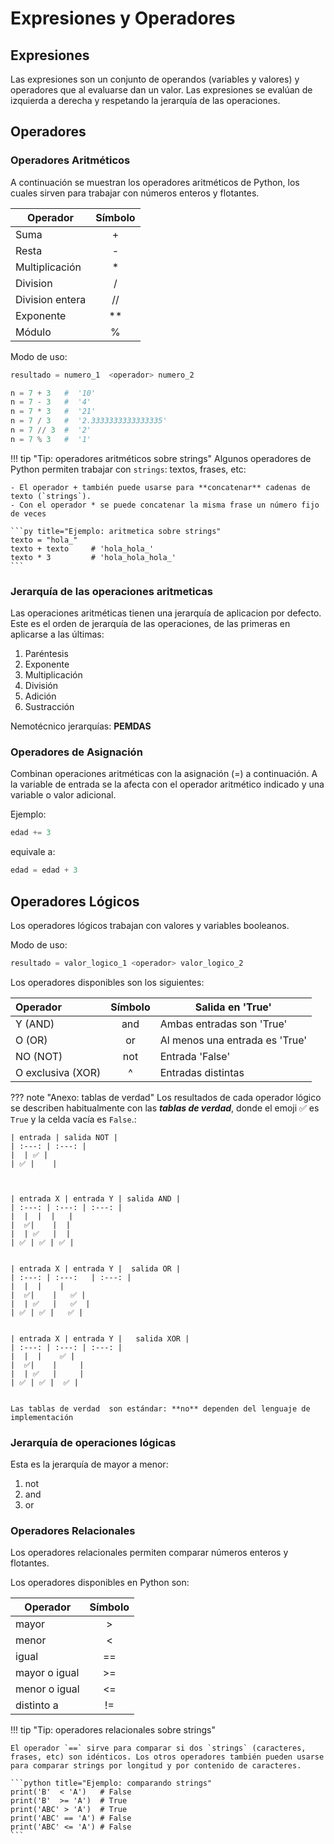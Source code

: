 

# Expresiones y Operadores


## Expresiones
Las expresiones son un conjunto de operandos (variables y valores) y operadores que al evaluarse dan un valor. Las expresiones se evalúan de izquierda a derecha y respetando la jerarquía de las operaciones. 


## Operadores

### Operadores Aritméticos

A continuación se muestran los operadores aritméticos de Python, los cuales sirven para trabajar con números enteros y flotantes.

| Operador | Símbolo   |
|---|:---:|
| Suma | +   |
| Resta | -   |
| Multiplicación | *  |
| Division  |  / |
| Division entera | //  |
| Exponente | **  |
|  Módulo| %   |


Modo de uso:
```python title="Formato operaciones aritméticas"
resultado = numero_1  <operador> numero_2
```

```py title="Ejemplo: uso operaciones aritméticas"
n = 7 + 3   #  '10'  
n = 7 - 3   #  '4'
n = 7 * 3   #  '21'
n = 7 / 3   #  '2.3333333333333335'
n = 7 // 3  #  '2'
n = 7 % 3   #  '1'
```

!!! tip "Tip: operadores aritméticos sobre strings"
    Algunos operadores de Python permiten trabajar con `strings`: textos, frases, etc:
    
    - El operador + también puede usarse para **concatenar** cadenas de texto (`strings`). 
    - Con el operador * se puede concatenar la misma frase un número fijo de veces

    ```py title="Ejemplo: aritmetica sobre strings"
    texto = "hola_"
    texto + texto     # 'hola_hola_'
    texto * 3         # 'hola_hola_hola_'
    ```

### Jerarquía de las operaciones aritmeticas
Las operaciones aritméticas tienen una jerarquía de aplicacion por defecto.
Este es el orden de jerarquía de las operaciones, de las primeras en aplicarse a las últimas: 

<!-- Paréntesis → Exponente → Multiplicación → División → Adición → Sustracción -->

1. Paréntesis 
2. Exponente 
3. Multiplicación 
4. División  
5. Adición 
6. Sustracción

Nemotécnico jerarquías: **PEMDAS**

### Operadores de Asignación
Combinan operaciones aritméticas con la asignación (=) a continuación. A la variable de entrada se la afecta con el operador aritmético indicado y una variable o valor adicional.

Ejemplo:   
```python
edad += 3
```
equivale a: 

```python
edad = edad + 3
```


## Operadores Lógicos

Los operadores lógicos trabajan con valores y variables booleanos. 

Modo de uso:
```python title="Formato operaciones lógicas"
resultado = valor_logico_1 <operador> valor_logico_2
```
Los operadores disponibles son los siguientes:

| Operador | Símbolo   |  Salida en 'True'  |
|:---|:---:| -----|
| Y (AND)           |  and | Ambas entradas son 'True'   |
| O (OR)            |    or | Al menos una entrada es 'True'   |
|  NO (NOT)         |    not |  Entrada 'False'  |
| O exclusiva (XOR) |    ^ | Entradas distintas  |



??? note "Anexo: tablas de verdad"
    Los resultados de cada operador lógico se describen habitualmente con las ***tablas de verdad***,  donde el emoji ✅ es `True` y la celda vacía es `False`.:

    | entrada | salida NOT |  
    | :---: | :---: |
    |  | ✅ | 
    | ✅ |    |
 


    | entrada X | entrada Y | salida AND |  
    | :---: | :---: | :---: | 
    |  |  |  |   | 
    |  ✅|    |  | 
    |  | ✅   |  | 
    | ✅ | ✅ | ✅ | 


    | entrada X | entrada Y |  salida OR | 
    | :---: | :---:   | :---: |
    |  |  |    | 
    |  ✅|    |   ✅ | 
    |  | ✅   |   ✅  | 
    | ✅ | ✅ |   ✅ | 


    | entrada X | entrada Y |   salida XOR |
    | :---: | :---: | :---: |
    |  |  |    ✅ |
    |  ✅|    |     |
    |  | ✅   |     |
    | ✅ | ✅ |  ✅ |


    Las tablas de verdad  son estándar: **no** dependen del lenguaje de implementación





### Jerarquía de operaciones lógicas  
Esta es la jerarquía de mayor a menor:
1. not 
2. and 
3. or

### Operadores Relacionales

Los operadores relacionales permiten comparar números enteros y flotantes. 

Los operadores disponibles en Python son:

| Operador | Símbolo   |
|-------|:-------:|
| mayor    |    >      
| menor    |     <      |
| igual    |     ==     |
| mayor o igual  |     >=  |
| menor o igual  |    <=   |
| distinto a    |     !=  |


!!! tip "Tip: operadores relacionales sobre strings"
    
    El operador `==` sirve para comparar si dos `strings` (caracteres, frases, etc) son idénticos. Los otros operadores también pueden usarse para comparar strings por longitud y por contenido de caracteres. 

    ```python title="Ejemplo: comparando strings"
    print('B'  < 'A')	# False
    print('B'  >= 'A')	# True
    print('ABC' > 'A')  # True
    print('ABC' == 'A') # False
    print('ABC' <= 'A') # False
    ```

